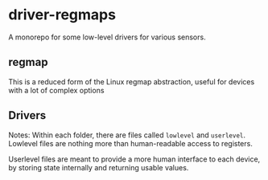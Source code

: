 # driver-regmaps
A monorepo for some low-level drivers for various sensors.

## regmap
This is a reduced form of the Linux regmap abstraction, useful for devices
with a lot of complex options

## Drivers
Notes: Within each folder, there are files called `lowlevel` and `userlevel`.
Lowlevel files are nothing more than human-readable access to registers.

Userlevel files are meant to provide a more human interface to each device, by
storing state internally and returning usable values.
